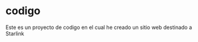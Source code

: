 <h1>codigo</h1>

<p>Este es un proyecto de codigo en el cual he creado un sitio web destinado a Starlink</p>

